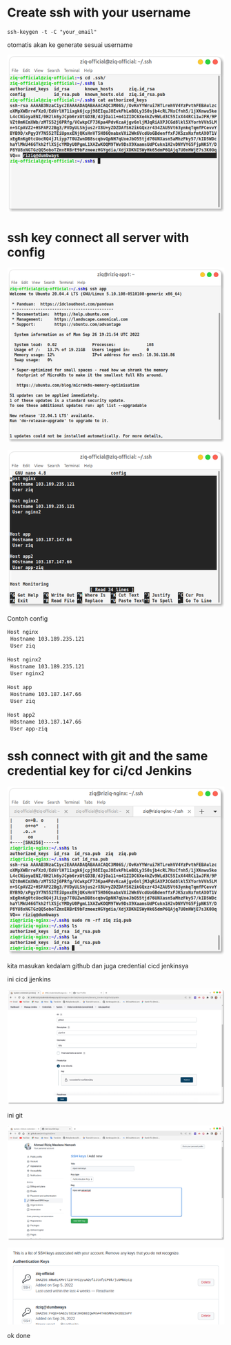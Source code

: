 # Create ssh with your username


```
ssh-keygen -t -C "your_email"
```

otomatis akan ke generate sesuai username 

![img](assets/ssh1.png)


# ssh key connect all server with config

![img](assets/ssh3.png)

![img](assets/SSH2.png)

Contoh config

```
Host nginx
 Hostname 103.189.235.121
 User ziq

Host nginx2
 Hostname 103.189.235.121
 User nginx2

Host app
 Hostname 103.187.147.66
 User ziq

Host app2
 HOstname 103.187.147.66
 User app-ziq

```

# ssh connect with git and the same credential key for ci/cd Jenkins

![img](assets/sshkeygen.png)

kita masukan kedalam github dan juga credential cicd jenkinsya

ini cicd jjenkins


![img](assets/credential-privatkey.png)

ini git 


![img](assets/sshgit.png)

![img](assets/ssh-custom.png)


ok done
